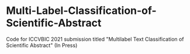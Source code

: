 # Multi-Label-Classification-of-Scientific-Abstract

Code for ICCVBIC 2021 submission titled "Multilabel Text Classification of Scientific Abstract" (In Press)
